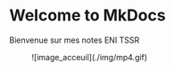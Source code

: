 # Welcome to MkDocs

Bienvenue sur mes notes ENI TSSR  

<figure markdown=1>
![image_acceuil](./img/mp4.gif)
</figure>